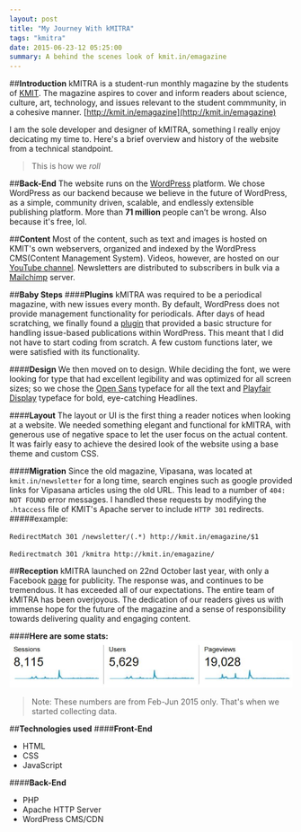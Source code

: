 ```yaml
---
layout: post
title: "My Journey With kMITRA"
tags: "kmitra"
date: 2015-06-23-12 05:25:00
summary: A behind the scenes look of kmit.in/emagazine
---
```


##**Introduction**
kMITRA is a student-run monthly magazine by the students of [KMIT](http://kmit.in/). The magazine aspires to cover and inform readers about science, culture, art, technology, and issues relevant to the student commmunity, in a cohesive manner. [http://kmit.in/emagazine](http://kmit.in/emagazine)

I am the sole developer and designer of kMITRA, something I really enjoy decicating my time to. Here's a brief overview and history of the website from a technical standpoint.

>This is how we *roll*

##**Back-End**
The website runs on the [WordPress](https://wordpress.org) platform. 
We chose WordPress as our backend because we believe in the future of WordPress, as a simple, community driven, scalable, and endlessly extensible publishing platform. 
More than **71 million** people can’t be wrong. Also because it's free, lol.

##**Content** 
Most of the content, such as text and images is hosted on KMIT's own webservers, organized and indexed by the WordPress CMS(Content Management System).
Videos, however, are hosted on our [YouTube channel](https://www.youtube.com/channel/UCVy33lRaRxA8ACd-QU2Gumw). 
Newsletters are distributed to subscribers in bulk via a [Mailchimp](https://mailchimp.com/) server.

##**Baby Steps**
####**Plugins**
kMITRA was required to be a periodical magazine, with new issues every month. 
By default, WordPress does not provide management functionality for periodicals.
After days of head scratching, we finally found a [plugin](https://wordpress.org/plugins/issuem/) that provided a basic structure for handling issue-based publications within WordPress. 
This meant that I did not have to start coding from scratch. A few custom functions later, we were satisfied with its functionality.

####**Design**
We then moved on to design. While deciding the font, we were looking for type that had excellent legibility and was optimized for all screen sizes; 
so we chose the [Open Sans](https://www.google.com/fonts/specimen/Open+Sans) typeface for all the text and [Playfair Display](https://www.google.com/fonts/specimen/Playfair+Display) typeface for bold, eye-catching Headlines.

####**Layout**
The layout or UI is the first thing a reader notices when looking at a website. We needed something elegant and functional for kMITRA, with generous use of negative space to let the user focus on the actual content. It was fairly easy to achieve the desired look of the website using a base theme and custom CSS. 

####**Migration**
Since the old magazine, Vipasana, was located at `kmit.in/newsletter` for a long time, search engines such as google provided links for Vipasana articles using the old URL. This lead to a number of `404: NOT FOUND` error messages. 
I handled these requests by modifying the `.htaccess` file of KMIT's Apache server to include `HTTP 301` redirects.
#####example:
<!--{% gist arjunnn/92066a21c024eef4c480 %}-->

`RedirectMatch 301 /newsletter/(.*) http://kmit.in/emagazine/$1`
 
`Redirectmatch 301 /kmitra http://kmit.in/emagazine/`


##**Reception**
kMITRA launched on 22nd October last year, with only a Facebook [page](https://facebook.com/kmitrakmit) for publicity. The response was, and continues to be tremendous. It has exceeded all of our expectations. The entire team of kMITRA has been overjoyous. The dedication of our readers gives us with immense hope for the future of the magazine and a sense of responsibility towards delivering quality and engaging content.

####**Here are some stats:**
![kMITRA Stats](../images/kmitra-stats.jpg)
>Note: These numbers are from Feb-Jun 2015 only. That's when we started collecting data.
  
##**Technologies used**
####**Front-End**
* HTML
* CSS
* JavaScript

####**Back-End**
* PHP
* Apache HTTP Server
* WordPress CMS/CDN


